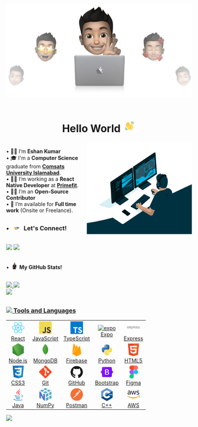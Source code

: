 <!--About myself!-->
<div align="center">  
  <img src="Images/cover-photo.png"> 
</div>  
</br> 

<div align="center">  
  <h1> Hello World
    <img src="Images/shake-hand.gif" width="35px"> 
  </h1>
</div>

<div align="left">
  <img align="right" height="250" width="285" src="Images/coding-boy.gif"> <br>
  • 👨‍🎓 I’m <b>Eshan Kumar</b><br>
  • 🎓 I'm a <b>Computer Science</b> graduate from <a href="https://www.comsats.edu.pk/"><b>Comsats University Islamabad</b></a>.<br>
  • 👨‍💻 I’m working as a <b>React Native Developer</b> at <a href="https://primefit.ae/" target="_blank"><b>Primefit</b></a>.<br>
  • 👨‍🏫 I’m an <b>Open-Source Contributor</b><br>
  • 🌱 I’m available for <b>Full time work</b> (Onsite or Freelance). <br>
</div>

##

<!--Social Media Links!-->
<div>
  <h3> • <img src="Images/shakehand.gif" width="32">  <b> Let's Connect! </b> </h3> <br>
  <a href="https://linkedin.com/in/the-eshan-kumar/"><img src="https://img.icons8.com/fluent/48/000000/linkedin.png"/></a>
  <a href="https://www.instagram.com/eshandhankani/"><img src="https://img.icons8.com/fluent/48/000000/instagram-new.png"/></a>
</div>

##


<div align="left">
  
<!--Github stats!-->
  <p> • <img src="Images/github-stats.gif" width="20">  <b>  My GitHub Stats! </b> </p> <br>

<a href="https://github.com/thatt-server-guy">

  
  <img height="185em" src="https://github-readme-stats.vercel.app/api?username=EshanDhankani&title_color=ffffff&icon_color=0969da&text_color=fff&bg_color=ffffff,000000,2234AE&hide_border=true&show_icons=true&include_all_commits=true&count_private=true"/>
  <img height="185em" src="https://github-readme-stats.vercel.app/api/top-langs/?username=EshanDhankani&layout=compact&langs_count=7&title_color=ffffff&icon_color=0969da&text_color=fff&bg_color=ffffff,000000,2234AE&hide_border=true&show_icons=true"/>
  
</div>

  <div align="left">

<img src="https://readme-typing-svg.herokuapp.com?font=Open+Sans&color=0969DA&width=500&lines=These+are+my+GitHub+stats..">
   
<!-- <img src="https://readme-typing-svg.herokuapp.com?font=Open+Sans&color=F0E68C&width=500&lines=These+are+my+GitHub+stats.."> -->

</div>

##

<!--Used Languages and tools!-->
<h3> <img src="https://media2.giphy.com/media/QssGEmpkyEOhBCb7e1/giphy.gif?cid=ecf05e47a0n3gi1bfqntqmob8g9aid1oyj2wr3ds3mg700bl&rid=giphy.gif" width="20px"> Tools and Languages </h3>

<table>
  <tr>
    <td align="center"><img src="https://raw.githubusercontent.com/devicons/devicon/master/icons/react/react-original.svg" title="React" alt="react" width="35" height="35"/><br/>React</td>
    <td align="center"><img src="https://raw.githubusercontent.com/devicons/devicon/master/icons/javascript/javascript-original.svg" title="JavaScript" alt="javascript" width="35" height="35"/><br/>JavaScript</td>
    <td align="center"><img src="https://raw.githubusercontent.com/devicons/devicon/master/icons/typescript/typescript-original.svg" title="TypeScript" alt="typescript" width="35" height="35"/><br/>TypeScript</td>
    <td align="center"><img src="https://www.svgrepo.com/show/330397/expo.svg" title="Expo" alt="expo" width="35" height="35"/><br/>Expo</td>
    <td align="center"><img src="https://raw.githubusercontent.com/devicons/devicon/master/icons/express/express-original-wordmark.svg" title="Express.js" alt="express" width="35" height="35"/><br/>Express</td>
  </tr>
  <tr>
    <td align="center"><img src="https://raw.githubusercontent.com/devicons/devicon/master/icons/nodejs/nodejs-original.svg" title="Node.js" alt="nodejs" width="35" height="35"/><br/>Node.js</td>
    <td align="center"><img src="https://raw.githubusercontent.com/devicons/devicon/master/icons/mongodb/mongodb-original.svg" title="MongoDB" alt="mongodb" width="35" height="35"/><br/>MongoDB</td>
    <td align="center"><img src="https://raw.githubusercontent.com/devicons/devicon/master/icons/firebase/firebase-plain.svg" title="Firebase" alt="firebase" width="35" height="35"/><br/>Firebase</td>
    <td align="center"><img src="https://raw.githubusercontent.com/devicons/devicon/master/icons/python/python-original.svg" title="Python" alt="python" width="35" height="35"/><br/>Python</td>
    <td align="center"><img src="https://raw.githubusercontent.com/devicons/devicon/master/icons/html5/html5-original.svg" title="HTML5" alt="html5" width="35" height="35"/><br/>HTML5</td>
  </tr>
  <tr>
    <td align="center"><img src="https://raw.githubusercontent.com/devicons/devicon/master/icons/css3/css3-original.svg" title="CSS3" alt="css3" width="35" height="35"/><br/>CSS3</td>
    <td align="center"><img src="https://raw.githubusercontent.com/devicons/devicon/master/icons/git/git-original.svg" title="Git" alt="git" width="35" height="35"/><br/>Git</td>
    <td align="center"><img src="https://raw.githubusercontent.com/devicons/devicon/master/icons/github/github-original.svg" title="GitHub" alt="github" width="35" height="35"/><br/>GitHub</td>
    <td align="center"><img src="https://raw.githubusercontent.com/devicons/devicon/master/icons/bootstrap/bootstrap-original.svg" title="Bootstrap" alt="bootstrap" width="35" height="35"/><br/>Bootstrap</td>
    <td align="center"><img src="https://raw.githubusercontent.com/devicons/devicon/master/icons/figma/figma-original.svg" title="Figma" alt="figma" width="35" height="35"/><br/>Figma</td>
  </tr>
  <tr>
    <td align="center"><img src="https://raw.githubusercontent.com/devicons/devicon/master/icons/java/java-original.svg" title="Java" alt="java" width="35" height="35"/><br/>Java</td>
    <td align="center"><img src="https://raw.githubusercontent.com/devicons/devicon/master/icons/numpy/numpy-original.svg" title="NumPy" alt="numpy" width="35" height="35"/><br/>NumPy</td>
    <td align="center"><img src="https://raw.githubusercontent.com/devicons/devicon/master/icons/postman/postman-original.svg" title="Postman" alt="postman" width="35" height="35"/><br/>Postman</td>
    <td align="center"><img src="https://raw.githubusercontent.com/devicons/devicon/master/icons/cplusplus/cplusplus-original.svg" title="C++" alt="cplusplus" width="35" height="35"/><br/>C++</td>
    <td align="center"><img src="https://raw.githubusercontent.com/devicons/devicon/master/icons/amazonwebservices/amazonwebservices-original-wordmark.svg" title="AWS" alt="aws" width="35" height="35"/><br/>AWS</td>
  </tr>
</table>

<img src="https://readme-typing-svg.herokuapp.com?font=Open+Sans&color=61DBFB&width=500&lines=These+are+the+tools+that+I+am+working+with..">
